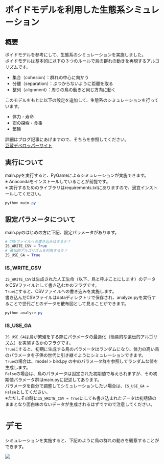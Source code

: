 # ボイドモデルを利用した生態系シミュレーション
## 概要
ボイドモデルを参考にして、生態系のシミュレーションを実施しました。  
ボイドモデルは基本的に以下の３つのルールで鳥の群れの動きを再現するアルゴリズムです。  
- 集合（cohesion）：群れの中心に向かう
- 分離（separation）：ぶつからないように距離を取る
- 整列（alignment）：周りの鳥の動きと同じ方向に動く

このモデルをもとに以下の設定を追加して、生態系のシミュレーションを行っています。
- 体力・寿命
- 餌の探索・食事
- 繁殖

詳細はブログ記事にあげますので、そちらを参照してください。  
[豆蔵デベロッパーサイト](https://developer.mamezou-tech.com/blogs/)

## 実行について
main.pyを実行すると、PyGameによるシミュレーションが実施できます。  
※ Anacondaをインストールしていることが前提です。  
※ 実行するためのライブラリはrequirements.txtにありますので、適宜インストールしてください。
```powershell
python main.py
```

## 設定パラメータについて
main.pyのはじめの方に下記、設定パラメータがあります。
```python
# CSVファイルへの書き込みはするか？
IS_WRITE_CSV = True
# 遺伝的アルゴリズムを利用するか？
IS_USE_GA = True
```

### IS_WRITE_CSV
`IS_WRITE_CSV`は生成された人工生命（以下、鳥と呼ぶことにします）のデータをCSVファイルとして書き込むかのフラグです。  
`True`にすると、CSVファイルへの書き込みを実施します。  
書き込んだCSVファイルはdataディレクトリで保存され、analyze.pyを実行することで世代ごとのデータを散布図として見ることができます。  
```powershell
python analyze.py
```


### IS_USE_GA
`IS_USE_GA`は鳥が繁殖をする際にパラメータの最適化（簡易的な遺伝的アルゴリズム）を実施するかのフラグです。  
`True`にすると、初期に生成する鳥のパラメータはランダムになり、体力の高い鳥のパラメータを子供の世代に引き継ぐようにシミュレーションできます。  
`True`の場合は、model > bird.py の中のパラメータ群を参照してランダムな値を生成します。  
`False`の場合は、鳥のパラメータは固定された初期値で与えられますが、その初期値パラメータ群はmain.pyに記述してあります。  
パラメータを自分で調整してシミュレーションしたい場合は、`IS_USE_GA = False`としてください。  
※ただしその時に`IS_WRITE_CSV = True`にしても書き込まれたデータは初期値のままとなり面白味のないデータが生成されるはずですので注意してください。  

# デモ
シミュレーションを実施すると、下記のように鳥の群れの動きを観察することができます。

![](https://i.gyazo.com/6e7db236f3faa41070dfe8094e0d158f.gif)